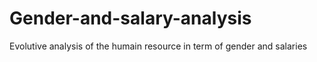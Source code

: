 # Gender-and-salary-analysis
Evolutive analysis  of the humain resource in term of   gender and salaries
